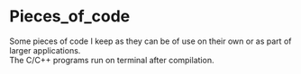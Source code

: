 # Pieces_of_code
Some pieces of code I keep as they can be of use on their own or as part of larger applications.<br>
The C/C++ programs run on terminal after compilation.
